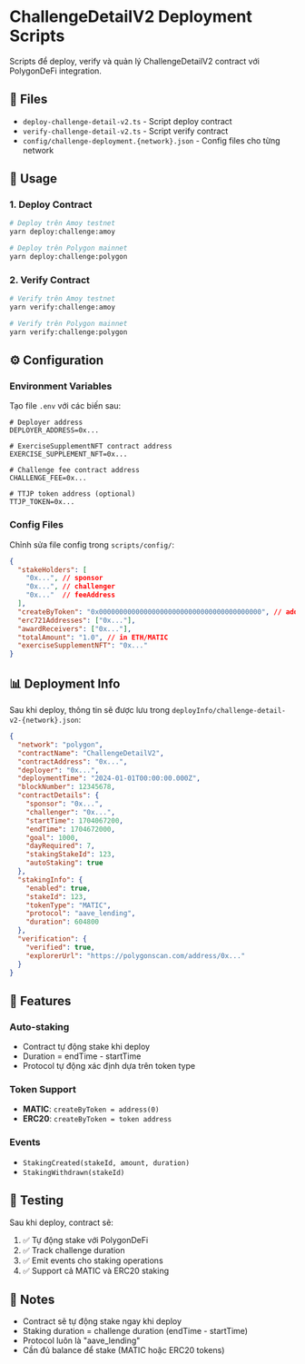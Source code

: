 # ChallengeDetailV2 Deployment Scripts

Scripts để deploy, verify và quản lý ChallengeDetailV2 contract với PolygonDeFi integration.

## 📁 Files

- `deploy-challenge-detail-v2.ts` - Script deploy contract
- `verify-challenge-detail-v2.ts` - Script verify contract
- `config/challenge-deployment.{network}.json` - Config files cho từng network

## 🚀 Usage

### 1. Deploy Contract

```bash
# Deploy trên Amoy testnet
yarn deploy:challenge:amoy

# Deploy trên Polygon mainnet
yarn deploy:challenge:polygon
```

### 2. Verify Contract

```bash
# Verify trên Amoy testnet
yarn verify:challenge:amoy

# Verify trên Polygon mainnet
yarn verify:challenge:polygon
```

## ⚙️ Configuration

### Environment Variables

Tạo file `.env` với các biến sau:

```env
# Deployer address
DEPLOYER_ADDRESS=0x...

# ExerciseSupplementNFT contract address
EXERCISE_SUPPLEMENT_NFT=0x...

# Challenge fee contract address
CHALLENGE_FEE=0x...

# TTJP token address (optional)
TTJP_TOKEN=0x...
```

### Config Files

Chỉnh sửa file config trong `scripts/config/`:

```json
{
  "stakeHolders": [
    "0x...", // sponsor
    "0x...", // challenger
    "0x..."  // feeAddress
  ],
  "createByToken": "0x0000000000000000000000000000000000000000", // address(0) for MATIC
  "erc721Addresses": ["0x..."],
  "awardReceivers": ["0x..."],
  "totalAmount": "1.0", // in ETH/MATIC
  "exerciseSupplementNFT": "0x..."
}
```

## 📊 Deployment Info

Sau khi deploy, thông tin sẽ được lưu trong `deployInfo/challenge-detail-v2-{network}.json`:

```json
{
  "network": "polygon",
  "contractName": "ChallengeDetailV2",
  "contractAddress": "0x...",
  "deployer": "0x...",
  "deploymentTime": "2024-01-01T00:00:00.000Z",
  "blockNumber": 12345678,
  "contractDetails": {
    "sponsor": "0x...",
    "challenger": "0x...",
    "startTime": 1704067200,
    "endTime": 1704672000,
    "goal": 1000,
    "dayRequired": 7,
    "stakingStakeId": 123,
    "autoStaking": true
  },
  "stakingInfo": {
    "enabled": true,
    "stakeId": 123,
    "tokenType": "MATIC",
    "protocol": "aave_lending",
    "duration": 604800
  },
  "verification": {
    "verified": true,
    "explorerUrl": "https://polygonscan.com/address/0x..."
  }
}
```

## 🔧 Features

### Auto-staking
- Contract tự động stake khi deploy
- Duration = endTime - startTime
- Protocol tự động xác định dựa trên token type

### Token Support
- **MATIC**: `createByToken = address(0)`
- **ERC20**: `createByToken = token address`

### Events
- `StakingCreated(stakeId, amount, duration)`
- `StakingWithdrawn(stakeId)`

## 🧪 Testing

Sau khi deploy, contract sẽ:
1. ✅ Tự động stake với PolygonDeFi
2. ✅ Track challenge duration
3. ✅ Emit events cho staking operations
4. ✅ Support cả MATIC và ERC20 staking

## 📝 Notes

- Contract sẽ tự động stake ngay khi deploy
- Staking duration = challenge duration (endTime - startTime)
- Protocol luôn là "aave_lending"
- Cần đủ balance để stake (MATIC hoặc ERC20 tokens)
